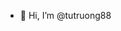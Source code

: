 - 👋 Hi, I’m @tutruong88


<!---
tutruong88/tutruong88 is a ✨ special ✨ repository because its `README.md` (this file) appears on your GitHub profile.
You can click the Preview link to take a look at your changes.
--->
